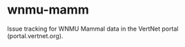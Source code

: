 wnmu-mamm
=========

Issue tracking for WNMU Mammal data in the VertNet portal (portal.vertnet.org).
